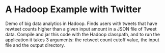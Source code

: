 # A Hadoop Example with Twitter
Demo of big data analytics in Hadoop. Finds users with tweets that have rewteet 
counts higher than a given input amount in a JSON file of Tweet data. Compile and jar this code with the Hadoop 
classpath, and to run the application it takes 3 arguments: 
the retweet count cutoff value, the input file and the output directory.
